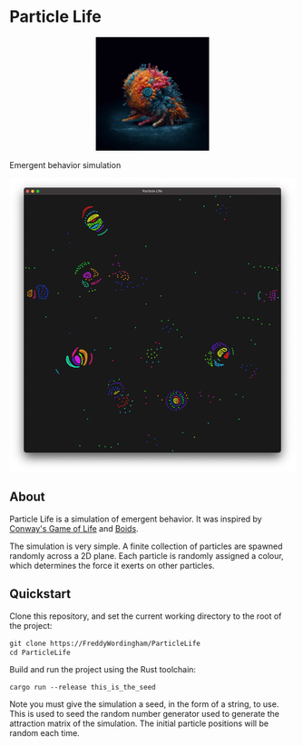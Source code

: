 # Particle Life

<div align="center">
    <img src="./resources/images/icon.svg" alt="Particle Life Icon" width="200" height="200">
</div>

Emergent behavior simulation

![Screenshot](./resources/images/screenshot.png)

## About

Particle Life is a simulation of emergent behavior.
It was inspired by [Conway's Game of Life](https://en.wikipedia.org/wiki/Conway%27s_Game_of_Life) and [Boids](https://en.wikipedia.org/wiki/Boids).

The simulation is very simple.
A finite collection of particles are spawned randomly across a 2D plane.
Each particle is randomly assigned a colour, which determines the force it exerts on other particles.

## Quickstart

Clone this repository, and set the current working directory to the root of the project:

```shell
git clone https://FreddyWordingham/ParticleLife
cd ParticleLife
```

Build and run the project using the Rust toolchain:

```shell
cargo run --release this_is_the_seed
```

Note you must give the simulation a seed, in the form of a string, to use.
This is used to seed the random number generator used to generate the attraction matrix of the simulation.
The initial particle positions will be random each time.
